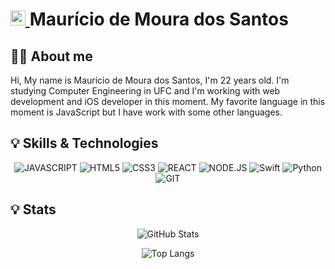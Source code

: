 <h1>
    <a href="https://github.com/Maurrici">
        <img src="https://pt.seaicons.com/wp-content/uploads/2015/06/Developer-icon.png" width="24" heigth="24"/>
    </a>
    <span>Maurício de Moura dos Santos</span>
</h1>

## 👨‍💻 About me
 Hi, My name is Maurício de Moura dos Santos, I'm 22 years old. 
 I'm studying Computer Engineering in UFC and I'm working with web development and iOS developer in this moment. My favorite language in this moment is JavaScript but I have work with some other languages.

## 💡 Skills & Technologies

<div align="center">

![JAVASCRIPT](https://img.shields.io/badge/JavaScript-F7DF1E?style=for-the-badge&logo=javascript&logoColor=black)
![HTML5](https://img.shields.io/badge/HTML5-E34F26?style=for-the-badge&logo=html5&logoColor=white)
![CSS3](https://img.shields.io/badge/CSS3-1572B6?style=for-the-badge&logo=css3&logoColor=white)
![REACT](https://img.shields.io/badge/React-20232A?style=for-the-badge&logo=react&logoColor=61DAFB)
![NODE.JS](https://img.shields.io/badge/Node.js-43853D?style=for-the-badge&logo=node.js&logoColor=white)
![Swift](https://img.shields.io/badge/swift-F54A2A?style=for-the-badge&logo=swift&logoColor=white)
![Python](https://img.shields.io/badge/python-3670A0?style=for-the-badge&logo=python&logoColor=ffdd54)
![GIT](https://img.shields.io/badge/Git-E34F26?style=for-the-badge&logo=git&logoColor=white)

</div>

## 💡 Stats
<div align="center">

![GitHub Stats](https://github-readme-stats.vercel.app/api?username=Maurrici&theme=transparent&bg_color=&border_color=30A3DC&show_icons=true&icon_color=30A3DC&title_color=#0000FF&text_color=FFF)

![Top Langs](https://github-readme-stats-git-masterrstaa-rickstaa.vercel.app/api/top-langs/?username=Maurrici&layout=compact&theme=transparent&bg_color=&border_color=30A3DC&title_color=#0000FF&text_color=FFF)

</div>
